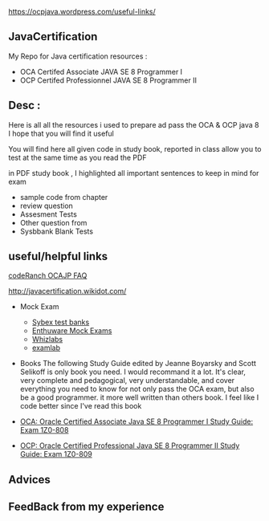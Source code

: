 

https://ocpjava.wordpress.com/useful-links/

## JavaCertification

My Repo for Java certification resources :
* OCA Certifed Associate JAVA SE 8 Programmer I 
* OCP Certifed Professionnel JAVA SE 8 Programmer II

## Desc : 
Here is all all the resources i used to prepare ad pass the OCA & OCP java 8 
I hope that you will find it useful

You will find here all given code in study book, reported in class allow you to test at the same time as you read the PDF

in PDF study book , I highlighted all important sentences to keep in mind for exam

* sample code from chapter 
* review question 
* Assesment Tests
* Other question from 
* Sysbbank Blank Tests

## useful/helpful links

[codeRanch OCAJP FAQ](https://coderanch.com/wiki/659981/Ocajp-Faq)

http://javacertification.wikidot.com/


* Mock Exam
    - [Sybex test banks](sybextestbanks.wiley.com)
    - [Enthuware Mock Exams](http://enthuware.com/index.php/mock-exams/oracle-certified-associate/java-oca-certification-8)
    - [Whizlabs](http://www.whizlabs.com/ocajp-scja/)
    - [examlab](http://www.examlab.org/)

* Books
The following Study Guide edited by Jeanne Boyarsky and Scott Selikoff is only book you need. I would recommand it a lot. It's clear, very complete and pedagogical, very understandable, and cover everything you need to know for not only pass the OCA exam, but also be a good programmer. 
it more well written than others book.
I feel like I code better since I've read this book


* [OCA: Oracle Certified Associate Java SE 8 Programmer I Study Guide: Exam 1Z0-808](https://www.amazon.com/gp/product/1118957407/ref=pd_bxgy_14_img_2?ie=UTF8&psc=1&refRID=Y9WTH8CP4EKH0AS19S0R)

* [OCP: Oracle Certified Professional Java SE 8 Programmer II Study Guide: Exam 1Z0-809](https://www.amazon.com/OCP-Certified-Professional-Programmer-1Z0-809/dp/1119067901/ref=sr_1_4?s=books&ie=UTF8&qid=1474557053&sr=1-4&keywords=OCA%2FOCP+Java+SE)

## Advices

## FeedBack from my experience
    



